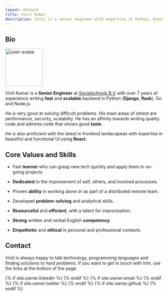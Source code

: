 ```yaml
---
layout: default
title: Vinit Kumar
description: Vinit is a senior engineer with expertise in Python, Django, Go, Node.js, Postgres, MongoDB. API development, performance and design for scalability are his core strength
---
```


<h2>Bio</h2>

<img src="https://avatars1.githubusercontent.com/u/537678?s=240&amp;v=4" height="120" width="120" class="user-avatar" alt="user-avatar">

Vinit Kumar is a __Senior Engineer__ at [Socialschools B.V](https://www.socialschools.nl/) with over 7 years of experience
writing  __fast__ and __scalable__ backend in Python (__Django__, __flask__), Go and Node.js.

He is very good at solving difficult problems. His main areas of intrest are performance, security, scalablity. He has an affinity towards writing quality code and admires code that shows good __taste__.

He is also proficient with the latest in frontend landscapeas with expertise in beautiful and functional UI using __React__.

<h2>Core Values and Skills</h2>

- Fast __learner__ who can grasp new tech quickly and apply them to on-going projects.

- __Dedicated__ to the improvement of self, others, and involved processes.

- Proven __ability__ in working alone or as part of a distributed remote team.

- Developed __problem-solving__ and analytical skills.

- __Resourceful__ and __efficient__, with a talent for improvisation.

- __Strong__ written and verbal English __competency__.

- __Empathetic__ and __ethical__ in personal and professional contexts.

 <h2>Contact</h2>

Vinit is always happy to talk technology, programming languages and finding solutions to hard problems. If you want to get in touch with him, use the links at the bottom of the page.

<div class="pagination">
  {% if site.owner.linkedin %}
    <a href="{{ site.owner.linkedin }}" class="social-media-icons"><i class="fa fa-2x fa-linkedin-square" aria-hidden="true"></i></a>
  {% endif %}
  {% if site.owner.email %}
    <a href="mailto:{{ site.owner.email }}" class="social-media-icons"><i class="fa fa-2x fa-envelope-square" aria-hidden="true"></i></a>
  {% endif %}
  {% if site.owner.twitter %}
    <a href="https://twitter.com/{{ site.owner.twitter }}" class="social-media-icons"><i class="fa fa-2x fa-twitter-square" aria-hidden="true"></i></a>
  {% endif %}
  {% if site.owner.github %}
    <a href="{{ site.owner.github }}" class="social-media-icons"><i class="fa fa-2x fa-github-square" aria-hidden="true"></i></a>
  {% endif %}
</div>

